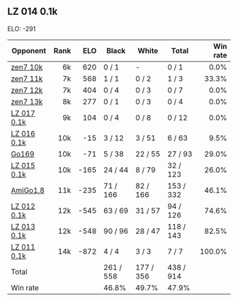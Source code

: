 ## LZ 014 0.1k ##

ELO: -291

Opponent | Rank | ELO | Black | White | Total | Win rate
---------|-----:|----:|-------|-------|-------|-------:
[zen7 10k](zen7%2010k.md) | 6k | 620 | 0 / 1 | - | 0 / 1 | 0.0%
[zen7 11k](zen7%2011k.md) | 7k | 568 | 1 / 1 | 0 / 2 | 1 / 3 | 33.3%
[zen7 12k](zen7%2012k.md) | 7k | 404 | 0 / 4 | 0 / 3 | 0 / 7 | 0.0%
[zen7 13k](zen7%2013k.md) | 8k | 277 | 0 / 1 | 0 / 3 | 0 / 4 | 0.0%
[LZ 017 0.1k](LZ%20017%200.1k.md) | 9k | 104 | 0 / 4 | 0 / 8 | 0 / 12 | 0.0%
[LZ 016 0.1k](LZ%20016%200.1k.md) | 10k | -15 | 3 / 12 | 3 / 51 | 6 / 63 | 9.5%
[Go169](Go169.md) | 10k | -71 | 5 / 38 | 22 / 55 | 27 / 93 | 29.0%
[LZ 015 0.1k](LZ%20015%200.1k.md) | 10k | -165 | 24 / 44 | 8 / 79 | 32 / 123 | 26.0%
[AmiGo1.8](AmiGo1.8.md) | 11k | -235 | 71 / 166 | 82 / 166 | 153 / 332 | 46.1%
[LZ 012 0.1k](LZ%20012%200.1k.md) | 12k | -545 | 63 / 69 | 31 / 57 | 94 / 126 | 74.6%
[LZ 013 0.1k](LZ%20013%200.1k.md) | 12k | -548 | 90 / 96 | 28 / 47 | 118 / 143 | 82.5%
[LZ 011 0.1k](LZ%20011%200.1k.md) | 14k | -872 | 4 / 4 | 3 / 3 | 7 / 7 | 100.0%
Total | | | 261 / 558 | 177 / 356 | 438 / 914 | 
Win rate| | | 46.8% | 49.7% | 47.9% | 
